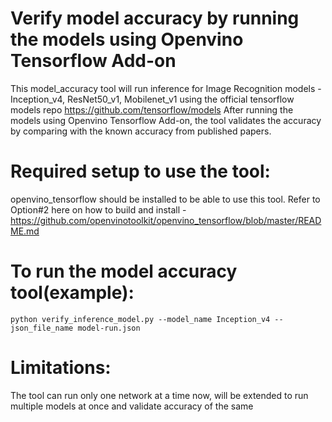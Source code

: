 # Verify model accuracy by running the models using Openvino Tensorflow Add-on
This model_accuracy tool will run inference for Image Recognition models - Inception_v4, ResNet50_v1, Mobilenet_v1 using the official tensorflow models repo https://github.com/tensorflow/models
After running the models using Openvino Tensorflow Add-on, the tool validates the accuracy by comparing with the known accuracy from published papers.

# Required setup to use the tool:
openvino_tensorflow should be installed to be able to use this tool. 
Refer to Option#2 here on how to build and install - https://github.com/openvinotoolkit/openvino_tensorflow/blob/master/README.md 


# To run the model accuracy tool(example):
	python verify_inference_model.py --model_name Inception_v4 --json_file_name model-run.json

# Limitations:
The tool can run only one network at a time now, will be extended to run multiple models at once and validate accuracy of the same 
